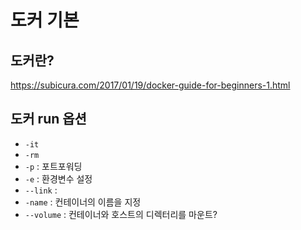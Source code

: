 # 도커 기본

## 도커란?
https://subicura.com/2017/01/19/docker-guide-for-beginners-1.html


## 도커 run 옵션
- `-it`
- `-rm`
- `-p` : 포트포워딩
- `-e` : 환경변수 설정
- `--link` : 
- `-name` : 컨테이너의 이름을 지정
- `--volume` : 컨테이너와 호스트의 디렉터리를 마운트?
